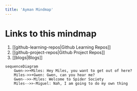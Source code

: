 ```yaml
---
title: 'Ayman Mindmap'
---
```



# Links to this mindmap

1. [[github-learning-repos|Github Learning Repos]]
2. [[github-project-repos|Github Project Repos]]
3. [[blogs|Blogs]]


```mermaid
sequenceDiagram
    Gwen->>+Miles: Hey Miles, you want to get out of here?
    Miles->>+Gwen: Gwen, can you hear me?
    Gwen-->>-Miles: Welcome to Spider Society
    Miles-->>-Miguel: Nah, I am going to do my own thing
```